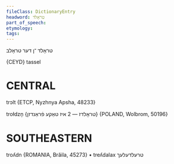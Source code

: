 ```yaml
---
fileClass: DictionaryEntry
headword: טראָלד
part_of_speech: 
etymology: 
tags: 
---
```

טראָלד
־ן
דער
טראָלב

{CEYD}
tassel

CENTRAL
========

trɔlt {ETCP, Nyzhnya Apsha, 48233}

troɫdzn̩ {טראָלדז — 2 איז טאַקע פֿראַנדזן} {POLAND, Wolbrom, 50196}

SOUTHEASTERN
==============

troʎdn {ROMANIA, Brăila, 45273}
	•	treʎdalax טרעלדעלעך
